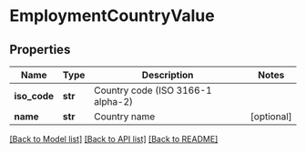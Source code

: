 # EmploymentCountryValue

## Properties
Name | Type | Description | Notes
------------ | ------------- | ------------- | -------------
**iso_code** | **str** | Country code (ISO 3166-1 alpha-2) | 
**name** | **str** | Country name | [optional] 

[[Back to Model list]](../README.md#documentation-for-models) [[Back to API list]](../README.md#documentation-for-api-endpoints) [[Back to README]](../README.md)

